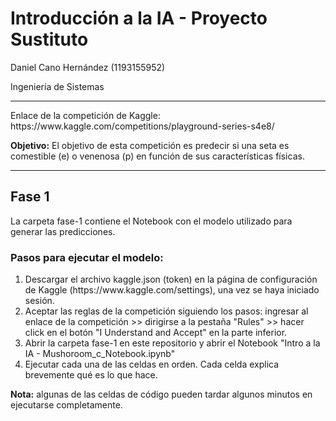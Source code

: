<h1> Introducción a la IA - Proyecto Sustituto </h1>

<p>Daniel Cano Hernández (1193155952)</p>
<p>Ingeniería de Sistemas</p>

<hr/>

<p>Enlace de la competición de Kaggle: https://www.kaggle.com/competitions/playground-series-s4e8/</p>

<p><b>Objetivo:</b> El objetivo de esta competición es predecir si una seta es comestible (e) o venenosa (p) en función de sus características físicas.</p>

<hr/>

<h2>Fase 1</h2>
<p>La carpeta fase-1 contiene el Notebook con el modelo utilizado para generar las predicciones.</p>

<h3>Pasos para ejecutar el modelo:</h3>

<ol>
  <li>Descargar el archivo kaggle.json (token) en la página de configuración de Kaggle (https://www.kaggle.com/settings), una vez se haya iniciado sesión.</li>
  <li>Aceptar las reglas de la competición siguiendo los pasos: ingresar al enlace de la competición >> dirigirse a la pestaña "Rules" >> hacer click en el botón "I Understand and Accept" en la parte inferior.</li>
  <li>Abrir la carpeta fase-1 en este repositorio y abrir el Notebook "Intro a la IA - Mushoroom_c_Notebook.ipynb"</li>
  <li>Ejecutar cada una de las celdas en orden. Cada celda explica brevemente qué es lo que hace.</li>
</ol>
<p><b>Nota:</b> algunas de las celdas de código pueden tardar algunos minutos en ejecutarse completamente.</p>

